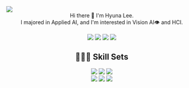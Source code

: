 
<img src="https://capsule-render.vercel.app/api?type=wave&color=0:FAF4C0,100:E1FF36&height=300&section=header&text=Hyuna Lee%&fontSize=90" />


<div align=center>
  Hi there 👋 I'm Hyuna Lee.<br> I majored in Applied AI, and I'm interested in Vision AI👁 and HCI. <br>
</div>
<br>
<div align=center>
  <a href="https://github.com/lee-hyun-a" target="_blank"><img src="https://img.shields.io/badge/GitHub-181717?style=flat-square&logo=GitHub&logoColor=white"/></a>
  <a href="https://melon-wish-350.notion.site/Hyuna-Lee-dd36b9d6419c4fc48611bfdc7e299c74" target="_blank"><img src="https://img.shields.io/badge/Notion-FFFFFF?style=flat-square&logo=Notion&logoColor=black"/></a>
  <a href="https://velog.io/@leehyuna" target="_blank"><img src="https://img.shields.io/badge/Blog-EA4AAA?style=flat-square&logo=GitHub Sponsors&logoColor=white"/></a>
  <a href="mailto:leehyuna0812@gmail.com" target="_blank"><img src="https://img.shields.io/badge/leehyuna0812@gmail.com-EA4335?style=flat-square&logo=Gmail&logoColor=white"/></a>
</div>

<div align=center><h2>👩🏻‍💻 Skill Sets</h2></div>
<div align=center>
  <img src="https://img.shields.io/badge/python-3776AB?style=flat-square&logo=python&logoColor=white">
  <img src="https://img.shields.io/badge/kotlin-7F52FF?style=flat-square&logo=kotlin&logoColor=white">
  <img src="https://img.shields.io/badge/C-A8B9CC?style=flat-square&logo=C&logoColor=white">

  <br>
  <img src="https://img.shields.io/badge/Tensorflow-FF6F00?style=flat-square&logo=Tensorflow&logoColor=white">
  <img src="https://img.shields.io/badge/Pytorch-EE4C2C?style=flat-square&logo=Pytorch&logoColor=white">
  <img src="https://img.shields.io/badge/sklearn-F7931E?style=flat-square&logo=scikit-learn&logoColor=white">
</div>



<!--
**lee-hyun-a/lee-hyun-a** is a ✨ _special_ ✨ repository because its `README.md` (this file) appears on your GitHub profile.

Here are some ideas to get you started:

- 🔭 I’m currently working on ...
- 🌱 I’m currently learning ...
- 👯 I’m looking to collaborate on ...
- 🤔 I’m looking for help with ...
- 💬 Ask me about ...
- 📫 How to reach me: ...
- 😄 Pronouns: ...
- ⚡ Fun fact: ...
-->
